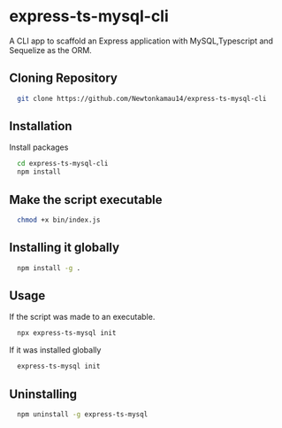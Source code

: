 # express-ts-mysql-cli

A CLI app to scaffold an Express application with MySQL,Typescript and Sequelize as the ORM.

## Cloning Repository
```bash
  git clone https://github.com/Newtonkamau14/express-ts-mysql-cli
```

## Installation

Install packages

```bash
  cd express-ts-mysql-cli
  npm install
```
## Make the script executable

```bash
  chmod +x bin/index.js
```
## Installing it globally

```bash
  npm install -g .
```

## Usage
If the script was made to an executable.

```bash
  npx express-ts-mysql init 
``` 
If it was installed globally

```bash
  express-ts-mysql init
```  
## Uninstalling 
```bash
  npm uninstall -g express-ts-mysql
```